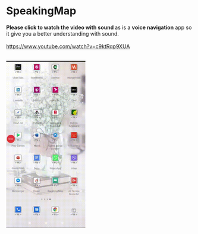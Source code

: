 # SpeakingMap
<b>Please click to watch the video with sound </b> as is a <b>voice navigation</b> app so it give you a better understanding with sound.
</br>
</br>
https://www.youtube.com/watch?v=c9ktRqp9XUA
</br>
</br>

<img src="Media1.gif" height="450" href="https://www.youtube.com/watch?v=c9ktRqp9XUA">
